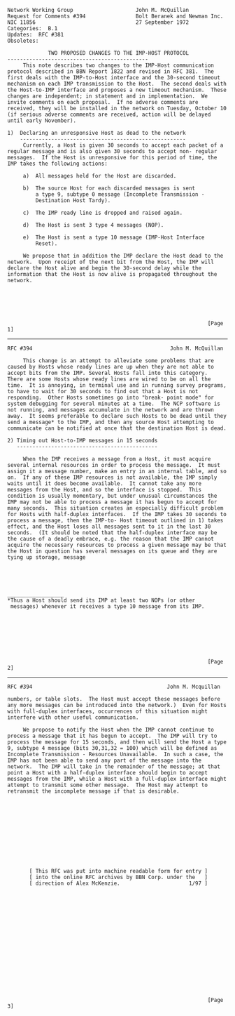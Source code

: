     Network Working Group                    John M. McQuillan
    Request for Comments #394                Bolt Beranek and Newman Inc.
    NIC 11856                                27 September 1972
    Categories:  B.1
    Updates:  RFC #381
    Obsoletes:

                 TWO PROPOSED CHANGES TO THE IMP-HOST PROTOCOL
    ---------------------------------------------
         This note describes two changes to the IMP-Host communication
    protocol described in BBN Report 1822 and revised in RFC 381.  The
    first deals with the IMP-to-Host interface and the 30-second timeout
    mechanism on each IMP transmission to the Host.  The second deals with
    the Host-to-IMP interface and proposes a new timeout mechanism.  These
    changes are independent; in statement and in implementation.  We
    invite comments on each proposal.  If no adverse comments are
    received, they will be installed in the network on Tuesday, October 10
    (if serious adverse comments are received, action will be delayed
    until early November).

    1)  Declaring an unresponsive Host as dead to the network
        -----------------------------------------------------
         Currently, a Host is given 30 seconds to accept each packet of a
    regular message and is also given 30 seconds to accept non- regular
    messages.  If the Host is unresponsive for this period of time, the
    IMP takes the following actions:

         a)  All messages held for the Host are discarded.

         b)  The source Host for each discarded messages is sent
             a type 9, subtype 0 message (Incomplete Transmission -
             Destination Host Tardy).

         c)  The IMP ready line is dropped and raised again.

         d)  The Host is sent 3 type 4 messages (NOP).

         e)  The Host is sent a type 10 message (IMP-Host Interface
             Reset).

         We propose that in addition the IMP declare the Host dead to the
    network.  Upon receipt of the next bit from the Host, the IMP will
    declare the Host alive and begin the 30-second delay while the
    information that the Host is now alive is propagated throughout the
    network.






                                                                    [Page 1]

------------------------------------------------------------------------

``` newpage
RFC #394                                            John M. McQuillan

     This change is an attempt to alleviate some problems that are
caused by Hosts whose ready lines are up when they are not able to
accept bits from the IMP. Several Hosts fall into this category.
There are some Hosts whose ready lines are wired to be on all the
time.  It is annoying, in terminal use and in running survey programs,
to have to wait for 30 seconds to find out that a Host is not
responding.  Other Hosts sometimes go into "break- point mode" for
system debugging for several minutes at a time.  The NCP software is
not running, and messages accumulate in the network and are thrown
away.  It seems preferable to declare such Hosts to be dead until they
send a message* to the IMP, and then any source Host attempting to
communicate can be notified at once that the destination Host is dead.

2) Timing out Host-to-IMP messages in 15 seconds
   ---------------------------------------------

     When the IMP receives a message from a Host, it must acquire
several internal resources in order to process the message.  It must
assign it a message number, make an entry in an internal table, and so
on.  If any of these IMP resources is not available, the IMP simply
waits until it does become available.  It cannot take any more
messages from the Host, and so the interface is stopped.  This
condition is usually momentary, but under unusual circumstances the
IMP may not be able to process a message it has begun to accept for
many seconds.  This situation creates an especially difficult problem
for Hosts with half-duplex interfaces.  If the IMP takes 30 seconds to
process a message, then the IMP-to- Host timeout outlined in 1) takes
effect, and the Host loses all messages sent to it in the last 30
seconds.  (It should be noted that the half-duplex interface may be
the cause of a deadly embrace, e.g. the reason that the IMP cannot
acquire the necessary resources to process a given message may be that
the Host in question has several messages on its queue and they are
tying up storage, message





__________________
*Thus a Host should send its IMP at least two NOPs (or other
 messages) whenever it receives a type 10 message from its IMP.








                                                                [Page 2]
```

------------------------------------------------------------------------

``` newpage
RFC #394                                           John M. Mcquillan

numbers, or table slots.  The Host must accept these messages before
any more messages can be introduced into the network.)  Even for Hosts
with full-duplex interfaces, occurrences of this situation might
interfere with other useful communication.

     We propose to notify the Host when the IMP cannot continue to
process a message that it has begun to accept.  The IMP will try to
process the message for 15 seconds, and then will send the Host a type
9, subtype 4 message (bits 30,31,32 = 100) which will be defined as
Incomplete Transmission - Resources Unavailable.  In such a case, the
IMP has not been able to send any part of the message into the
network.  The IMP will take in the remainder of the message; at that
point a Host with a half-duplex interface should begin to accept
messages from the IMP, while a Host with a full-duplex interface might
attempt to transmit some other message.  The Host may attempt to
retransmit the incomplete message if that is desirable.












       [ This RFC was put into machine readable form for entry ]
       [ into the online RFC archives by BBN Corp. under the   ]
       [ direction of Alex McKenzie.                      1/97 ]


















                                                                [Page 3]
```
